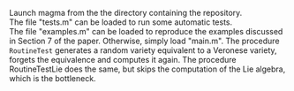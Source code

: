 Launch magma from the the directory containing the repository.  
The file "tests.m" can be loaded to run some automatic tests.  
The file "examples.m" can be loaded to reproduce the examples discussed in
Section 7 of the paper. 
Otherwise, simply load "main.m". The procedure `RoutineTest` generates a random
variety equivalent to a Veronese variety, forgets the equivalence and computes
it again. The procedure RoutineTestLie does the same, but skips the computation
of the Lie algebra, which is the bottleneck.
